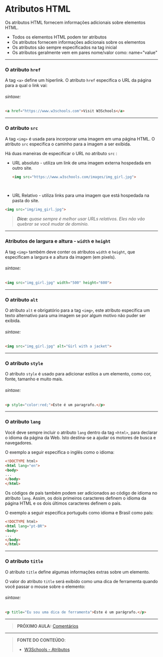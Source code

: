 # Atributos HTML

Os atributos HTML fornecem informações adicionais sobre elementos HTML.

- Todos os elementos HTML podem ter atributos
- Os atributos fornecem informações adicionais sobre os elementos
- Os atributos são sempre especificados na tag inicial
- Os atributos geralmente vem em pares nome/valor como: name="value"

***

### O atributo `href`

A tag `<a>` define um hiperlink. O atributo `href` especifica o URL da página para a qual o link vai:

###### sintaxe:

````html
<a href="https://www.w3schools.com">Visit W3Schools</a>
````

***

### O atributo `src`

A tag `<img>` é usada para incorporar uma imagem em uma página HTML. O atributo `src` especifica o caminho para a imagem a ser exibida.

Há duas maneiras de especificar o URL no atributo `src` :

- URL absoluto - utiliza um link de uma imagem externa hospedada em outro site. 

  ``` html
  <img src="https://www.w3schools.com/images/img_girl.jpg">
  ```

  <br>

- URL Relativo - utiliza links para uma imagem que está hospedada na pasta do site.

```` html
<img src="img/img_girl.jpg">
````

> ***Dica:** quase sempre é melhor usar URLs relativos. Eles não vão quebrar se você mudar de domínio.*

***

### Atributos de largura e altura - `width` e `height`

A tag `<img>` também deve conter os atributos `width` e `height`, que especificam a largura e a altura da imagem (em pixels).

###### sintaxe:

````html
<img src="img_girl.jpg" width="500" height="600">
````

---

### O atributo `alt`

O atributo `alt` e obrigatório para a tag `<img>`, este atributo especifica um texto alternativo para uma imagem se por algum motivo não puder ser exibida.

###### sintaxe:

````html
<img src="img_girl.jpg" alt="Girl with a jacket">
````

***

### O atributo `style`

O atributo `style` é usado para adicionar estilos a um elemento, como cor, fonte, tamanho e muito mais.

###### sintaxe:

```` html
<p style="color:red;">Este é um paragrafo.</p>
````

***

### O atributo `lang`

Você deve sempre incluir o atributo `lang` dentro da tag `<html>`, para declarar o idioma da página da Web. Isto destina-se a ajudar os motores de busca e navegadores.

O exemplo a seguir especifica o inglês como o idioma:

````html
<!DOCTYPE html>
<html lang="en">
<body>
...
</body>
</html>
````

Os códigos de país também podem ser adicionados ao código de idioma no atributo `lang`. Assim, os dois primeiros caracteres definem o idioma da página HTML e os dois últimos caracteres definem o país.

O exemplo a seguir especifica português como idioma e Brasil como país:

````html
<!DOCTYPE html>
<html lang="pt-BR">
<body>
...
</body>
</html>
````

***

### O atributo `title`

O atributo `title` define algumas informações extras sobre um elemento.

O valor do atributo `title` será exibido como uma dica de ferramenta quando você passar o mouse sobre o elemento:

###### sintaxe:

````html
<p title="Eu sou uma dica de ferramenta">Este é um parágrafo.</p>
````

***

> **PRÓXIMO AULA:** [Comentários](../1.7-cometarios)

***


> **FONTE DO CONTEÚDO**:
>
> - [W3Schools - Atributos](https://www.w3schools.com/html/html_attributes.asp)
